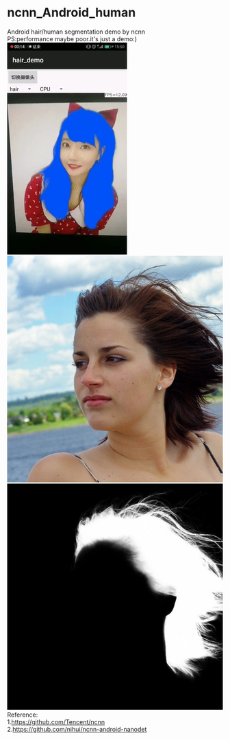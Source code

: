 # ncnn_Android_human
Android hair/human segmentation demo by ncnn  
PS:performance maybe poor.it's just a demo:)  
![image](https://github.com/FeiGeChuanShu/ncnn_Android_hair/blob/main/result.gif)  
![image](https://github.com/FeiGeChuanShu/ncnn_Android_hair/blob/main/pic1.jpg) ![image](https://github.com/FeiGeChuanShu/ncnn_Android_hair/blob/main/pic1_result.jpg)  
Reference:  
1.https://github.com/Tencent/ncnn  
2.https://github.com/nihui/ncnn-android-nanodet
